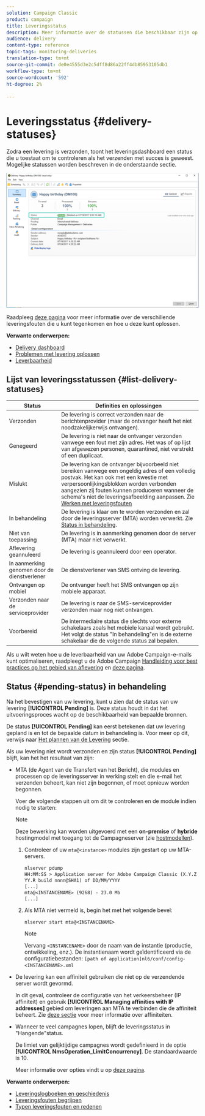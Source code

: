 ```yaml
---
solution: Campaign Classic
product: campaign
title: Leveringsstatus
description: Meer informatie over de statussen die beschikbaar zijn op het dashboard voor levering.
audience: delivery
content-type: reference
topic-tags: monitoring-deliveries
translation-type: tm+mt
source-git-commit: de0e4555d3e2c5dff8d86a22ff4db85953105db1
workflow-type: tm+mt
source-wordcount: '592'
ht-degree: 2%

---
```



# Leveringsstatus {#delivery-statuses}

<!--ajouter intro 

ajouter screenshot -->

Zodra een levering is verzonden, toont het leveringsdashboard een status die u toestaat om te controleren als het verzenden met succes is geweest. Mogelijke statussen worden beschreven in de onderstaande sectie.

![](assets/delivery-status.png)

Raadpleeg [deze pagina](../../delivery/using/understanding-delivery-failures.md) voor meer informatie over de verschillende leveringsfouten die u kunt tegenkomen en hoe u deze kunt oplossen.

**Verwante onderwerpen:**

* [Delivery dashboard](../../delivery/using/delivery-dashboard.md)
* [Problemen met levering oplossen](../../delivery/using/delivery-troubleshooting.md)
* [Leverbaarheid](../../delivery/using/about-deliverability.md)

## Lijst van leveringsstatussen {#list-delivery-statuses}

<table> 
 <thead> 
  <tr> 
   <th> Status<br /> </th> 
   <th> Definities en oplossingen<br /> </th> 
  </tr> 
 </thead> 
 <tbody> 
  <tr> 
   <td> Verzonden<br /> </td> 
   <td> De levering is correct verzonden naar de berichtenprovider (maar de ontvanger heeft het niet noodzakelijkerwijs ontvangen).<br /> </td> 
  </tr> 
  <tr> 
   <td> Genegeerd<br /> </td> 
   <td> De levering is niet naar de ontvanger verzonden vanwege een fout met zijn adres. Het was of op lijst van afgewezen personen, quarantined, niet verstrekt of een duplicaat. <br /> </td> 
  </tr> 
  <tr> 
   <td> Mislukt<br /> </td> 
   <td> De levering kan de ontvanger bijvoorbeeld niet bereiken vanwege een ongeldig adres of een volledig postvak. Het kan ook met een kwestie met verpersoonlijkingsblokken worden verbonden aangezien zij fouten kunnen produceren wanneer de schema's niet de leveringsafbeelding aanpassen. Zie <a href="../../delivery/using/understanding-delivery-failures.md" target="_blank">Werken met leveringsfouten</a><br /> </td> 
  </tr>
  <tr> 
   <td> In behandeling<br /> </td> 
   <td> De levering is klaar om te worden verzonden en zal door de leveringsserver (MTA) worden verwerkt. Zie <a href="#pending-status" target="_blank">Status in behandeling</a>.<br /> </td> 
  </tr> 
  <tr> 
   <td> Niet van toepassing<br /> </td> 
   <td> De levering is in aanmerking genomen door de server (MTA) maar niet verwerkt.<br /> </td> 
  </tr>  
  <tr> 
   <td> Aflevering geannuleerd<br /> </td> 
   <td> De levering is geannuleerd door een operator.<br /> </td> 
  </tr> 
  <tr> 
   <td> In aanmerking genomen door de dienstverlener<br /> </td> 
   <td> De dienstverlener van SMS ontving de levering.<br /> </td> 
  </tr> 
  <tr> 
   <td> Ontvangen op mobiel<br /> </td> 
   <td> De ontvanger heeft het SMS ontvangen op zijn mobiele apparaat.<br /> </td> 
  </tr>
  <tr> 
   <td> Verzonden naar de serviceprovider<br /> </td> 
   <td> De levering is naar de SMS-serviceprovider verzonden maar nog niet ontvangen.<br />
   </td> 
  </tr> 
  <tr> 
   <td> Voorbereid<br /> </td> 
   <td> De intermediaire status die slechts voor externe schakelaars zoals het mobiele kanaal wordt gebruikt. Het volgt de status "In behandeling"en is de externe schakelaar die de volgende status zal bepalen.<br /> </td> 
  </tr> 
 </tbody> 
</table>

Als u wilt weten hoe u de leverbaarheid van uw Adobe Campaign-e-mails kunt optimaliseren, raadpleegt u de Adobe Campaign [Handleiding voor best practices op het gebied van aflevering](../../delivery/using/deliverability-key-points.md) en [deze pagina](../../delivery/using/about-deliverability.md).

## Status {#pending-status} in behandeling

Na het bevestigen van uw levering, kunt u zien dat de status van uw levering **[!UICONTROL Pending]** is. Deze status houdt in dat het uitvoeringsproces wacht op de beschikbaarheid van bepaalde bronnen.

De status **[!UICONTROL Pending]** kan eerst betekenen dat uw levering gepland is en tot de bepaalde datum in behandeling is. Voor meer op dit, verwijs naar [Het plannen van de Levering](../../delivery/using/steps-sending-the-delivery.md#scheduling-the-delivery-sending) sectie.

Als uw levering niet wordt verzonden en zijn status **[!UICONTROL Pending]** blijft, kan het het resultaat van zijn:

* MTA (de Agent van de Transfert van het Bericht), die modules en processen op de leveringsserver in werking stelt en die e-mail het verzenden beheert, kan niet zijn begonnen, of moet opnieuw worden begonnen.

   Voer de volgende stappen uit om dit te controleren en de module indien nodig te starten:

   >[!NOTE]
   >
   >Deze bewerking kan worden uitgevoerd met een **on-premise** of **hybride** hostingmodel met toegang tot de Campagneserver (zie [hostmodellen](../../installation/using/hosting-models.md)).

   1. Controleer of uw `mta@<instance>` modules zijn gestart op uw MTA-servers.

      ```
      nlserver pdump
      HH:MM:SS > Application server for Adobe Campaign Classic (X.Y.Z YY.R build nnnn@SHA1) of DD/MM/YYYY
      [...]
      mta@<INSTANCENAME> (9268) - 23.0 Mb
      [...]
      ```

   1. Als MTA niet vermeld is, begin het met het volgende bevel:

      ```
      nlserver start mta@<INSTANCENAME>
      ```

      >[!NOTE]
      >
      >Vervang `<INSTANCENAME>` door de naam van de instantie (productie, ontwikkeling, enz.). De instantienaam wordt geïdentificeerd via de configuratiebestanden: `[path of application]nl6/conf/config-<INSTANCENAME>.xml`

* De levering kan een affiniteit gebruiken die niet op de verzendende server wordt gevormd.

   In dit geval, controleer de configuratie van het verkeersbeheer (IP affiniteit) en gebruik **[!UICONTROL Managing affinities with IP addresses]** gebied om leveringen aan MTA te verbinden die de affiniteit beheert. Zie [deze sectie](../../installation/using/configuring-campaign-server.md#personalizing-delivery-parameters) voor meer informatie over affiniteiten.

* Wanneer te veel campagnes lopen, blijft de leveringsstatus in &quot;Hangende&quot;status.

   De limiet van gelijktijdige campagnes wordt gedefinieerd in de optie **[!UICONTROL NmsOperation_LimitConcurrency]**. De standaardwaarde is 10.

   Meer informatie over opties vindt u op [deze pagina](../../installation/using/configuring-campaign-options.md).


**Verwante onderwerpen:**

* [Leveringslogboeken en geschiedenis](#delivery-logs-and-history)
* [Leveringsfouten begrijpen](../../delivery/using/understanding-delivery-failures.md)
* [Typen leveringsfouten en redenen](../../delivery/using/understanding-delivery-failures.md#delivery-failure-types-and-reasons)
